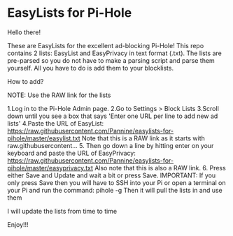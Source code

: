 # EasyLists for Pi-Hole

Hello there!

These are EasyLists for the excellent ad-blocking Pi-Hole! This repo contains 2 lists: EasyList and EasyPrivacy in text format (.txt). The lists are pre-parsed so you do not have to make a parsing script and parse them yourself. All you have to do is add them to your blocklists.

How to add?

NOTE: Use the RAW link for the lists

1.Log in to the Pi-Hole Admin page.
2.Go to Settings > Block Lists
3.Scroll down until you see a box that says 'Enter one URL per line to add new ad lists'
4.Paste the URL of EasyList: 
https://raw.githubusercontent.com/Pannine/easylists-for-pihole/master/easylist.txt 
Note that this is a RAW link as it starts with raw.githubusercontent...
5. Then go down a line by hitting enter on your keyboard and paste the URL of EasyPrivacy:
https://raw.githubusercontent.com/Pannine/easylists-for-pihole/master/easyprivacy.txt
Also note that this is also a RAW link.
6. Press either Save and Update and wait a bit or press Save. IMPORTANT: If you only press 
Save then you will have to SSH into your Pi or open a terminal on your Pi and run the command:
pihole -g
Then it will pull the lists in and use them

I will update the lists from time to time

Enjoy!!!

